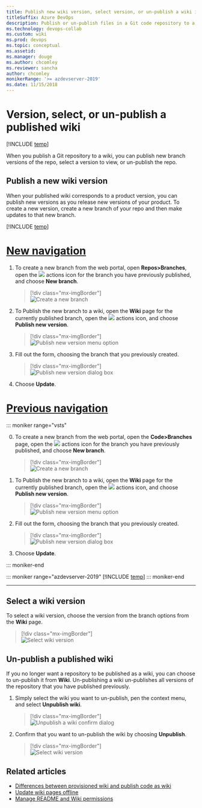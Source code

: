 ```yaml
---
title: Publish new wiki version, select version, or un-publish a wiki in Azure DevOps
titleSuffix: Azure DevOps  
description: Publish or un-publish files in a Git code repository to a wiki in Azure DevOps 
ms.technology: devops-collab
ms.custom: wiki
ms.prod: devops
ms.topic: conceptual
ms.assetid:
ms.manager: douge
ms.author: chcomley
ms.reviewer: sancha
author: chcomley
monikerRange: '>= azdevserver-2019'
ms.date: 11/15/2018  
---
```


# Version, select, or un-publish a published wiki

[!INCLUDE [temp](../../_shared/version-azure-devops.md)]

When you publish a Git repository to a wiki, you can publish new branch versions of the repo, select a version to view, or un-publish the repo.


## Publish a new wiki version

When your published wiki corresponds to a product version, you can publish new versions as you release new versions of your product. To create a new version, create a new branch of your repo and then make updates to that new branch.

[!INCLUDE [temp](../../_shared/new-navigation-azdevops.md)]  

# [New navigation](#tab/new-nav)

1. To create a new branch from the web portal, open **Repos>Branches**, open the ![ ](../../_img/icons/actions-icon.png) actions icon for the branch you have previously published, and choose **New branch**. 

	> [!div class="mx-imgBorder"]  
	> ![Create a new branch](_img/wiki/publish-wiki-create-branch-vert.png)

0. To Publish the new branch to a wiki, open the **Wiki** page for the currently published branch, open the ![ ](../../_img/icons/actions-icon.png) actions icon, and choose **Publish new version**.

	> [!div class="mx-imgBorder"]  
	> ![Publish new version menu option](_img/wiki/publish-new-version-option.png)

0. Fill out the form, choosing the branch that you previously created.  

	> [!div class="mx-imgBorder"]  
	> ![Publish new version dialog box](_img/wiki/publish-new-version.png)

0. Choose **Update**.


# [Previous navigation](#tab/previous-nav)

::: moniker range="vsts"  

0. To create a new branch from the web portal, open the **Code>Branches** page, open the ![ ](../../_img/icons/actions-icon.png) actions icon for the branch you have previously published, and choose **New branch**.

	> [!div class="mx-imgBorder"]  
	> ![Create a new branch](_img/wiki/publish-wiki-create-branch.png)

0. To Publish the new branch to a wiki, open the **Wiki** page for the currently published branch, open the ![ ](../../_img/icons/actions-icon.png) actions icon, and choose **Publish new version**.

	> [!div class="mx-imgBorder"]  
	> ![Publish new version menu option](_img/wiki/publish-new-version-option.png)

0. Fill out the form, choosing the branch that you previously created.  

	> [!div class="mx-imgBorder"]  
	> ![Publish new version dialog box](_img/wiki/publish-new-version.png)

0. Choose **Update**.

::: moniker-end  

::: moniker range="azdevserver-2019"
[!INCLUDE [temp](../../_shared/previous-navigation-not-supported-azd.md)] 
::: moniker-end

---

## Select a wiki version

To select a wiki version, choose the version from the branch options from the **Wiki** page.

> [!div class="mx-imgBorder"]  
> ![Select wiki version](_img/wiki/publish-wiki-select-version.png)

## Un-publish a published wiki

If you no longer want a repository to be published as a wiki, you can choose to un-publish it from **Wiki**. Un-publishing a wiki un-publishes all versions of the repository that you have published previously. 

1. Simply select the wiki you want to un-publish, pen the context menu, and select **Unpublish wiki**.

	> [!div class="mx-imgBorder"]  
	> ![Unpublish a wiki confirm dialog](_img/wiki/unpublish-wiki-code-option.png)

0. Confirm that you want to un-publish the wiki by choosing **Unpublish**.  

	> [!div class="mx-imgBorder"]  
	> ![Select wiki version](_img/wiki/unpublish-wiki.png)


## Related articles

- [Differences between provisioned wiki and publish code as wiki](provisioned-vs-published-wiki.md)
- [Update wiki pages offline](wiki-update-offline.md)
- [Manage README and Wiki permissions](manage-readme-wiki-permissions.md)


